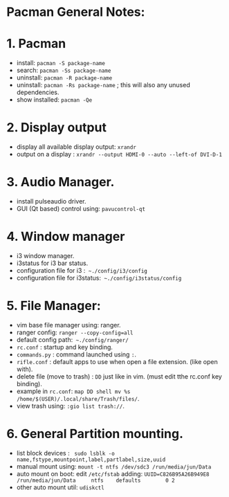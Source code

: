 # Pacman General Notes:

# 1. Pacman
- install: `pacman -S package-name`
- search: `pacman -Ss package-name`
- uninstall: `pacman -R package-name`
- uninstall: `pacman -Rs package-name` ; this will also any unused dependencies.
- show installed: `pacman -Qe` 

# 2. Display output
- display all available display output: `xrandr`
- output on a display : `xrandr --output HDMI-0 --auto --left-of DVI-D-1`

# 3. Audio Manager.
- install pulseaudio driver.
- GUI (Qt based) control using: `pavucontrol-qt`

# 4. Window manager
- i3 window manager.
- i3status for i3 bar status.
- configuration file for i3 :` ~./config/i3/config`
- configuration file for i3status:` ~./config/i3status/config`

# 5. File Manager:
- vim base file manager using: ranger.
- ranger config: `ranger --copy-config=all`
- default config path:` ~./config/ranger/`
- `rc.conf` : startup and key binding.
- `commands.py` : command launched using `:`.
- `rifle.conf` : default apps to use when open a file extension. (like open with).
- delete file (move to trash) : `DD` just like in vim. (must edit tthe rc.conf key binding).
- example in `rc.conf`: `map DD shell mv %s /home/$(USER)/.local/share/Trash/files/`.
- view trash using: `:gio list trash://`.

# 6. General Partition mounting.
- list block devices : ` sudo lsblk -o name,fstype,mountpoint,label,partlabel,size,uuid`
- manual mount using: `mount -t ntfs /dev/sdc3 /run/media/jun/Data`
- auto mount on boot: edit `/etc/fstab` adding: `UUID=C826B95A26B949E8   /run/media/jun/Data     ntfs    defaults        0 2`
- other auto mount util: `udiskctl` 

